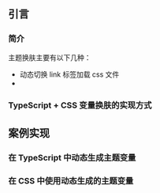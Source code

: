 ## 引言
### 简介
主题换肤主要有以下几种：
- 动态切换 link 标签加载 css 文件
- 
### TypeScript + CSS 变量换肤的实现方式

## 案例实现
### 在 TypeScript 中动态生成主题变量
### 在 CSS 中使用动态生成的主题变量


